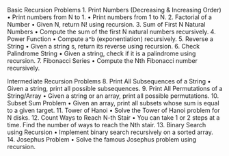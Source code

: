 Basic Recursion Problems
	1.	Print Numbers (Decreasing & Increasing Order)
	•	Print numbers from N to 1.
	•	Print numbers from 1 to N.
	2.	Factorial of a Number
	•	Given N, return N! using recursion.
	3.	Sum of First N Natural Numbers
	•	Compute the sum of the first N natural numbers recursively.
	4.	Power Function
	•	Compute a^b (exponentiation) recursively.
	5.	Reverse a String
	•	Given a string s, return its reverse using recursion.
	6.	Check Palindrome String
	•	Given a string, check if it is a palindrome using recursion.
	7.	Fibonacci Series
	•	Compute the Nth Fibonacci number recursively.

Intermediate Recursion Problems
	8.	Print All Subsequences of a String
	•	Given a string, print all possible subsequences.
	9.	Print All Permutations of a String/Array
	•	Given a string or an array, print all possible permutations.
	10.	Subset Sum Problem
	•	Given an array, print all subsets whose sum is equal to a given target.
	11.	Tower of Hanoi
	•	Solve the Tower of Hanoi problem for N disks.
	12.	Count Ways to Reach N-th Stair
	•	You can take 1 or 2 steps at a time. Find the number of ways to reach the Nth stair.
	13.	Binary Search using Recursion
	•	Implement binary search recursively on a sorted array.
	14.	Josephus Problem
	•	Solve the famous Josephus problem using recursion.
